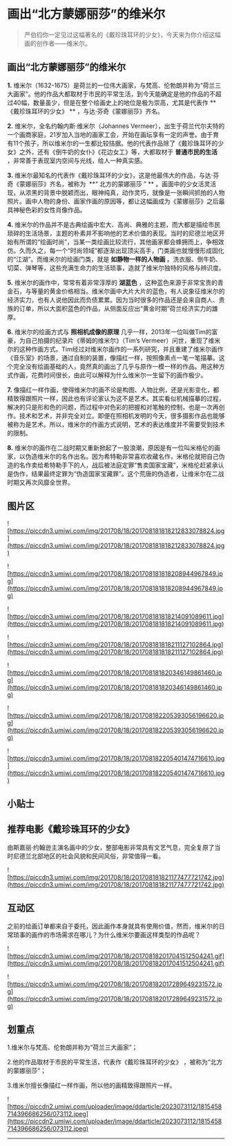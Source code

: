 # 画出“北方蒙娜丽莎”的维米尔

> 严伯钧你一定见过这幅著名的《戴珍珠耳环的少女》，今天来为你介绍这幅画的创作者——维米尔。

## 画出“北方蒙娜丽莎”的维米尔

 **1.** 维米尔（1632-1675）是荷兰的一位伟大画家，与梵高、伦勃朗并称为“荷兰三大画家”。他的作品大都取材于市民的平常生活，到今天能确定是他的作品的不超过40幅，数量虽少，但是在整个绘画史上的地位是极为崇高，尤其是代表作 **《戴珍珠耳环的少女》 ** ，与达·芬奇《蒙娜丽莎》齐名。

 **2.** 维米尔，全名约翰内斯·维米尔（Johannes Vermeer），出生于荷兰代尔夫特的一个画商家庭，21岁加入当地的画家工会，开始在画坛享有一定的声誉。由于育有11个孩子，所以维米尔的一生都比较拮据。他的代表作品除了《戴珍珠耳环的少女》之外，还有《倒牛奶的女仆》《花边女工》等，大都取材于 **普通市民的生活** ，非常善于表现室内空间与光线，给人一种真实感。

 **3.** 维米尔最知名的代表作《戴珍珠耳环的少女》，这是他最伟大的作品，与达·芬奇《蒙娜丽莎》齐名，被称为  **“ 北方的蒙娜丽莎 ” ** 。画面中的少女活灵活现，从浓黑的背景中脱颖而出，眼神纯真，动作灵巧，就像是一张瞬间抓拍的人物照片。画中人物的身份、画家作画的原因等，都让这幅画成为《蒙娜丽莎》之后最具神秘色彩的女性肖像作品。

 **4.** 维米尔的作品并不是古典绘画中宏大、高尚、典雅的主题，而大都是描绘市民琐碎的生活场景，主题的朴素并不影响他的艺术价值的表现。当时的尼德兰地区开始有所谓的“绘画时尚”，当某一类绘画比较流行，其他画家都会蜂拥而上，争相效仿。久而久之，每一个“时尚领域”都逐渐出现顶尖高手，门类画也就慢慢形成固化的“江湖”。而维米尔的绘画门类，就是 **如静物一样的人物画** 。洗衣服、倒牛奶、切菜、弹琴等，这些充满生命力的生活琐事，造就了维米尔独特的风格与辨识度。

 **5.** 维米尔的画作中，常常有着非常淳厚的 **湖蓝色** ，这种蓝色来源于非常宝贵的青金石，与等量的黄金价格相当。维米尔画中大片大片的蓝色，有人说象征维米尔的经济实力，也有人说他因此而负债累累。因为当时很多的作品还是会来自商人、贵族的订单，所以大面积蓝色的作品，从侧面反应出“黄金时期”荷兰经济实力的雄厚。

 **6.** 维米尔的绘画方式与 **照相机成像的原理** 几乎一样，2013年一位叫做Tim的富豪，为自己拍摄的纪录片《蒂姆的维米尔》（Tim’s Vermeer）问世，重现了维米尔的这种作画方式。Tim经过对维米尔画作的一系列研究，并且重建了维米尔画作《音乐室》的场景，通过自制的装置，像描红一样，按照像素点一笔一笔描摹。这个完全没有绘画基础的人，竟然真的画出了几乎与原作一模一样的作品。用这种方式作画，花费时间很长，由此可以解释为什么维米尔一生留下的画作极少。

 **7.** 像描红一样作画，使得维米尔的画不论是构图、人物比例，还是光影变化，都精致得跟照片一样，因此也有评论家认为这不是艺术。其实看似机械描摹的过程，解决的只是形和色的问题，而过程中对色彩的把握和对笔触的控制，也是一次再创作。技术和艺术，并非完全对立。即便在照相机发明的今天，很多摄影作品也能够被称为是艺术。所以，维米尔的作画方式说明，艺术的表达维度并不需要受到技术的限制。

 **8.** 维米尔的画作在二战时期又重新掀起了一股浪潮，原因是有一位叫米格伦的画家，以伪造维米尔的名作出名。因为希特勒非常喜欢收藏名作，米格伦就把自己伪造的名作卖给希特勒手下的人，战后被法庭定罪“售卖国家宝藏”，米格伦赶紧承认是伪作，结果最终定罪为“伪造国家宝藏罪”。这个荒唐的伪造者，让维米尔在二战时期又再次风靡全世界。

## 图片区

![https://piccdn3.umiwi.com/img/201708/18/201708181818212833078824.jpg](https://piccdn3.umiwi.com/img/201708/18/201708181818212833078824.jpg)

![https://piccdn3.umiwi.com/img/201708/18/201708181818208944967849.jpg](https://piccdn3.umiwi.com/img/201708/18/201708181818208944967849.jpg)

![https://piccdn3.umiwi.com/img/201708/18/201708181818214091089611.jpg](https://piccdn3.umiwi.com/img/201708/18/201708181818214091089611.jpg)

![https://piccdn3.umiwi.com/img/201708/18/201708181818211127102864.jpg](https://piccdn3.umiwi.com/img/201708/18/201708181818211127102864.jpg)

![https://piccdn3.umiwi.com/img/201708/18/201708181820346149861460.jpg](https://piccdn3.umiwi.com/img/201708/18/201708181820346149861460.jpg)

![https://piccdn3.umiwi.com/img/201708/18/201708182205393056196620.jpg](https://piccdn3.umiwi.com/img/201708/18/201708182205393056196620.jpg)

![https://piccdn3.umiwi.com/img/201708/18/201708182205401474716610.jpg](https://piccdn3.umiwi.com/img/201708/18/201708182205401474716610.jpg)

## 小贴士

## 推荐电影《戴珍珠耳环的少女》

由斯嘉丽·约翰逊主演名画中的少女，整部电影非常具有文艺气息，完全复原了当时尼德兰北部地区的社会风貌和民间风俗，非常值得一看。

![https://piccdn3.umiwi.com/img/201708/18/201708181821177477721742.jpg](https://piccdn3.umiwi.com/img/201708/18/201708181821177477721742.jpg)

## 互动区

之前的绘画订单都来自于委托，因此画作本身就具有使用价值，然而，维米尔的日常琐事的画作的市场需求在哪儿？为什么维米尔要画这样类型的作品呢？

![https://piccdn3.umiwi.com/img/201708/18/201708182017041512504241.gif](https://piccdn3.umiwi.com/img/201708/18/201708182017041512504241.gif)

![https://piccdn3.umiwi.com/img/201708/18/201708182017289649231572.jpg](https://piccdn3.umiwi.com/img/201708/18/201708182017289649231572.jpg)

## 划重点

1.维米尔与梵高、伦勃朗并称为“荷兰三大画家”；

2.他的作品取材于市民的平常生活，代表作《戴珍珠耳环的少女》 ，被称为“北方的蒙娜丽莎”；

3.维米尔擅长像描红一样作画，所以他的画精致得跟照片一样。

![https://piccdn2.umiwi.com/uploader/image/ddarticle/2023073112/1815458714396686256/073112.jpeg](https://piccdn2.umiwi.com/uploader/image/ddarticle/2023073112/1815458714396686256/073112.jpeg)

---
